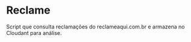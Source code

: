 # Reclame

Script que consulta reclamações do reclameaqui.com.br e armazena no Cloudant para análise.